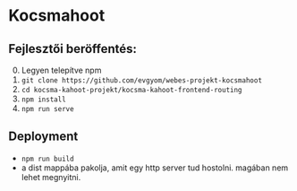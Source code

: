 # Kocsmahoot

## Fejlesztői beröffentés:

0. Legyen telepítve npm
1. `git clone https://github.com/evgyom/webes-projekt-kocsmahoot`
2. `cd kocsma-kahoot-projekt/kocsma-kahoot-frontend-routing`
3. `npm install`
4. `npm run serve`

## Deployment

* `npm run build`
* a dist mappába pakolja, amit egy http server tud hostolni. magában nem lehet megnyitni.